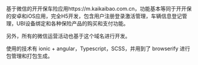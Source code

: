 基于微信的开开保车险应用https://m.kaikaibao.com.cn，功能基本等同于开开保的安卓和iOS应用，完全H5开发，包含用户注册登录激活管理，车辆信息登记管理，UBI设备绑定和各种保险产品的购买和支付功能。 

另外，所有的微信运营活动也基于这个域名进行开发。

使用的技术有 ionic + angular，Typescript，SCSS，并用到了 browserify 进行包管理和打包生成。
